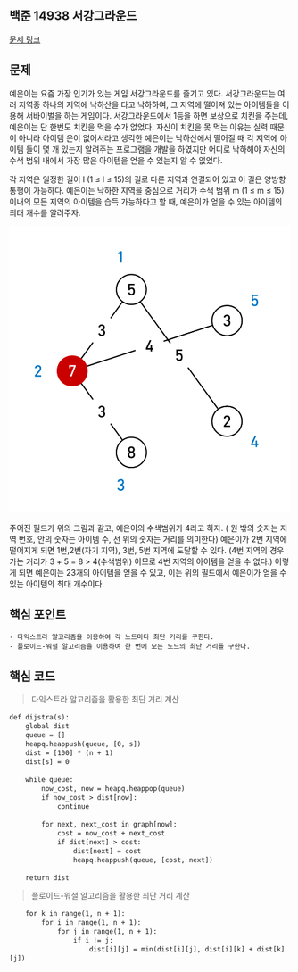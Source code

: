 ## 백준 14938 서강그라운드
[문제 링크](https://www.acmicpc.net/problem/14938)

## 문제
예은이는 요즘 가장 인기가 있는 게임 서강그라운드를 즐기고 있다. 서강그라운드는 여러 지역중 하나의 지역에 낙하산을 타고 낙하하여, 그 지역에 떨어져 있는 아이템들을 이용해 서바이벌을 하는 게임이다. 서강그라운드에서 1등을 하면 보상으로 치킨을 주는데, 예은이는 단 한번도 치킨을 먹을 수가 없었다. 자신이 치킨을 못 먹는 이유는 실력 때문이 아니라 아이템 운이 없어서라고 생각한 예은이는 낙하산에서 떨어질 때 각 지역에 아이템 들이 몇 개 있는지 알려주는 프로그램을 개발을 하였지만 어디로 낙하해야 자신의 수색 범위 내에서 가장 많은 아이템을 얻을 수 있는지 알 수 없었다.

각 지역은 일정한 길이 l (1 ≤ l ≤ 15)의 길로 다른 지역과 연결되어 있고 이 길은 양방향 통행이 가능하다. 예은이는 낙하한 지역을 중심으로 거리가 수색 범위 m (1 ≤ m ≤ 15) 이내의 모든 지역의 아이템을 습득 가능하다고 할 때, 예은이가 얻을 수 있는 아이템의 최대 개수를 알려주자.

![image](./image.png)

주어진 필드가 위의 그림과 같고, 예은이의 수색범위가 4라고 하자. ( 원 밖의 숫자는 지역 번호, 안의 숫자는 아이템 수, 선 위의 숫자는 거리를 의미한다) 예은이가 2번 지역에 떨어지게 되면 1번,2번(자기 지역), 3번, 5번 지역에 도달할 수 있다. (4번 지역의 경우 가는 거리가 3 + 5 = 8 > 4(수색범위) 이므로 4번 지역의 아이템을 얻을 수 없다.) 이렇게 되면 예은이는 23개의 아이템을 얻을 수 있고, 이는 위의 필드에서 예은이가 얻을 수 있는 아이템의 최대 개수이다.

## 핵심 포인트
```
- 다익스트라 알고리즘을 이용하여 각 노드마다 최단 거리를 구한다.
- 플로이드-워셜 알고리즘을 이용하여 한 번에 모든 노드의 최단 거리를 구한다.
```

## 핵심 코드
> 다익스트라 알고리즘을 활용한 최단 거리 계산
```
def dijstra(s):
    global dist
    queue = []
    heapq.heappush(queue, [0, s])
    dist = [100] * (n + 1)
    dist[s] = 0

    while queue:
        now_cost, now = heapq.heappop(queue)
        if now_cost > dist[now]:
            continue

        for next, next_cost in graph[now]:
            cost = now_cost + next_cost
            if dist[next] > cost:
                dist[next] = cost
                heapq.heappush(queue, [cost, next])

    return dist
```

> 플로이드-워셜 알고리즘을 활용한 최단 거리 계산
```
    for k in range(1, n + 1):
        for i in range(1, n + 1):
            for j in range(1, n + 1):
                if i != j:  
                    dist[i][j] = min(dist[i][j], dist[i][k] + dist[k][j])
```
